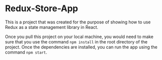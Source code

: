 # Redux-Store-App

This is a project that was created for the purpose of showing how to use Redux as a state management library in React. 

Once you pull this project on your local machine, you would need to make sure that you use the command `npm install` in the root directory of the project. Once the dependencies are installed, you can run the app using the command `npm start`.
